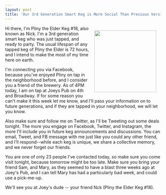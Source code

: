 ```yaml
---
layout: post
title: 'Our 3rd Generation Smart Keg is More Social Than Previous Versions'
---
```

<p><img style="padding: 15px;" src="https://s3.amazonaws.com/kinlane-productions/bw-icons/bw-keg.png" alt="" width="200" align="right" /></p>
<p>Hi there, I'm Pliny the Elder Keg #18, also known as Nick. I'm a 3rd generation smart keg who was just tapped, and ready to party. The usual lifespan of any tapped keg of Pliny the Elder is 72 hours, and I intend to make the most of my time here on earth.&nbsp;</p>
<p>I'm connecting you via Facebook, because you've enjoyed Pliny on tap in the neighborhood before, and I consider you a friend of the brewery. As of 4PM today, I am on tap at Joeys Pub on 4th and Broadway. If for some reason you can't make it this week let me know, and I'll pass your information on to future generations, and if they are tapped in your neighborhood, we will let you know.</p>
<p>Also make sure and follow me on Twitter, as I'll be Tweeting out some deals tonight. The more you engage on Facebook, Twitter, and Instagram, the more I'll include you in future keg announcements and discussions. You can email, Tweet, and FB message with me just like you could any other friend, and I'll respond--while each keg is unique, we share a collective memory, and we never forget our friends.</p>
<p>You are one of only 23 people I've contacted today, so make sure you come visit tonight, because tomorrow might be too late. Make sure you bring your friend Sam, and Mary, as they seemed to have a blast three weeks ago at Joey's Pub, and I can tell Mary has had a particularly bad week, and could use a pick-me-up.</p>
<p>We'll see you at Joey's dude -- your friend Nck (Pliny the Elder Keg #18).&nbsp;</p>
